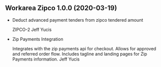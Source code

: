 Workarea Zipco 1.0.0 (2020-03-19)
--------------------------------------------------------------------------------

*   Deduct advanced payment tenders from zipco tendered amount

    ZIPCO-2
    Jeff Yucis

*   Zip Payments Integration

    Integrates with the zip payments api for checkout. Allows
    for approved and referred order flow. Includes
    tagline and landing pages for Zip Payments information.
    Jeff Yucis



